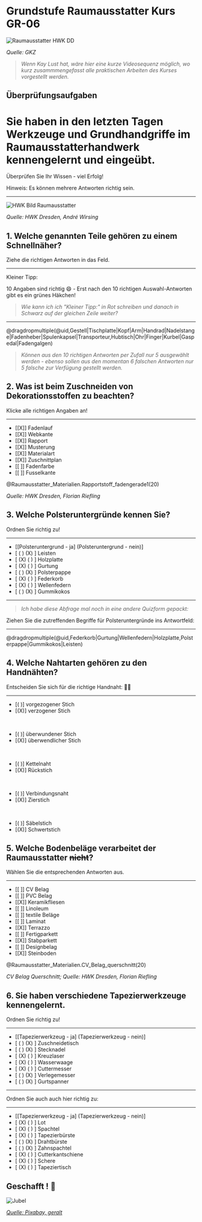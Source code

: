 <!--

author:   Hilke Domsch

email:    hilke.domsch@gkz-ev.de

version:  0.0.5

language: de

narrator: Deutsch Male

comment:  Grundkurs Raumausstatter

edit: true
date: 2025-06-24
logo: https://raw.githubusercontent.com/Ifi-DiAgnostiK-Project/LiaScript-Courses/refs/heads/main/img/Logo_234px.png

tags:
    - Raumausstatter

@style
.flex-container {
    display: flex;[](https://liascript.github.io/LiveEditor/liascript/index.html?#5)
    flex-wrap: wrap; /* Allows the items to wrap as needed */
    align-items: stretch;
    gap: 20px; /* Adds both horizontal and vertical spacing between items */
}

.flex-child {
    flex: 1;
    margin-right: 20px; /* Adds space between the columns */
}

@media (max-width: 600px) {
    .flex-child {
        flex: 100%; /* Makes the child divs take up the full width on slim devices */
        margin-right: 0; /* Removes the right margin */
    }
}
@end

link: https://raw.githubusercontent.com/Ifi-DiAgnostiK-Project/LiaScript-Courses/refs/heads/main/courses/style.css
import:    https://raw.githubusercontent.com/Ifi-DiAgnostiK-Project/LiaScript_DragAndDrop_Template/refs/heads/main/README.md
           https://raw.githubusercontent.com/Ifi-DiAgnostiK-Project/Piktogramme/refs/heads/main/makros.md
           https://raw.githubusercontent.com/Ifi-DiAgnostiK-Project/LiaScript_ImageQuiz/refs/heads/main/README.md
           https://raw.githubusercontent.com/Ifi-DiAgnostiK-Project/Bildersammlung/refs/heads/main/makros.md

-->

# Grundstufe Raumausstatter Kurs GR-06

![Raumausstatter HWK DD](https://raw.githubusercontent.com/Ifi-DiAgnostiK-Project/LiaScript-Courses/refs/heads/main/courses/img/interior.jpg)

_Quelle: GKZ_

>_Wenn Kay Lust hat, wäre hier eine kurze Videosequenz möglich, wo kurz zusammmengefasst alle praktischen Arbeiten des Kurses vorgestellt werden._

##  Überprüfungsaufgaben

Sie haben in den letzten Tagen Werkzeuge und Grundhandgriffe im Raumausstatterhandwerk kennengelernt und eingeübt.
===

<!--style="color:blue; font-weight: bolder; font-size: large"-->
Überprüfen Sie Ihr Wissen - viel Erfolg!

<!--style="font-size: huge; color: red"-->Hinweis: Es können mehrere Antworten richtig sein.

----------------

![HWK Bild Raumausstatter](https://raw.githubusercontent.com/Ifi-DiAgnostiK-Project/LiaScript-Courses/refs/heads/main/courses/img/hwk1.jpg)

_Quelle: HWK Dresden, André Wirsing_



## 1. Welche genannten Teile gehören zu einem Schnellnäher?

<!--style="color:blue; font-weight: bolder; font-size: large"-->
Ziehe die richtigen Antworten in das Feld.

----------------

<!--style="font-size: huge; color: red"--> 
Kleiner Tipp: 

<!--style="font-size: huge; color: black"-->  10 Angaben sind richtig 😄 - Erst nach den 10 richtigen Auswahl-Antworten gibt es ein grünes Häkchen!

>_Wie kann ich ich "Kleiner Tipp:" in Rot schreiben und danach in Schwarz auf der gleichen Zeile weiter?_

------------

<!-- data-randomize -->
@dragdropmultiple(@uid,Gestell|Tischplatte|Kopf|Arm|Handrad|Nadelstange|Fadenheber|Spulenkapsel|Transporteur,Hubtisch|Ohr|Finger|Kurbel|Gaspedal|Fadengalgen)


>_Können aus den 10 richtigen Antworten per Zufall nur 5 ausgewählt werden - ebenso sollen aus den momentan 6 falschen Antworten nur 5 falsche zur Verfügung gestellt werden._




## 2. Was ist beim Zuschneiden von Dekorationsstoffen zu beachten?

<!--style="color:blue; font-weight: bolder; font-size: large"-->
Klicke alle richtigen Angaben an!

------------

<section class="flex-container">

<div class="flex-child" style="min-width: 250px">

<!-- data-randomize -->
- [[X]] Fadenlauf
- [[X]] Webkante
- [[X]] Rapport
- [[X]] Musterung
- [[X]] Materialart
- [[X]] Zuschnittplan
- [[ ]] Fadenfarbe
- [[ ]] Fusselkante

</div>

<div class="flex-child" style="min-width: 150px">
@Raumausstatter_Materialien.Rapportstoff_fadengerade1(20)

 _Quelle: HWK Dresden, Florian Riefling_

</div>

</section>

## 3. Welche Polsteruntergründe kennen Sie?

<!--style="color:blue; font-weight: bolder; font-size: large"-->
Ordnen Sie richtig zu!

-----------------


<!-- data-randomize -->
- [[Polsteruntergrund - ja] (Polsteruntergrund - nein)]
- [    ( )                       (X)                  ]  Leisten
- [    (X)                       ( )                  ]  Holzplatte
- [    (X)                       ( )                  ]  Gurtung
- [    ( )                       (X)                  ]  Polsterpappe
- [    (X)                       ( )                  ]  Federkorb
- [    (X)                       ( )                  ]  Wellenfedern
- [    ( )                       (X)                  ]  Gummikokos

--------------------------

>_Ich habe diese Abfrage mal noch in eine andere Quizform gepackt:_

<!--style="color:blue; font-weight: bolder; font-size: large"-->
Ziehen Sie die zutreffenden Begriffe für Polsteruntergründe ins Antwortfeld:

----------------

<!-- data-randomize -->
@dragdropmultiple(@uid,Federkorb|Gurtung|Wellenfedern|Holzplatte,Polsterpappe|Gummikokos|Leisten)



## 4. Welche Nahtarten gehören zu den Handnähten?

<!--style="color:blue; font-weight: bolder; font-size: large"-->
Entscheiden Sie sich für die richtige Handnaht: 🤷‍♀️

-----------------


<!-- data-randomize -->
- [( )] vorgezogener Stich
- [(X)] verzogener Stich

<br>

<!-- data-randomize -->
- [( )] überwundener Stich
- [(X)] überwendlicher Stich


<br>

<!-- data-randomize -->
- [( )] Kettelnaht
- [(X)] Rückstich


<br>

<!-- data-randomize -->
- [( )] Verbindungsnaht
- [(X)] Zierstich

<br>

<!-- data-randomize -->
- [( )] Säbelstich
- [(X)] Schwertstich


## 5. Welche Bodenbeläge verarbeitet der Raumausstatter ~~nicht~~?

<!--style="color:blue; font-weight: bolder; font-size: large"-->
Wählen Sie die entsprechenden Antworten aus. 

-------------------------------

<section class="flex-container">

<div class="flex-child" style="min-width: 250px">

<!-- data-randomize -->
- [[ ]] CV Belag
- [[ ]] PVC Belag
- [[X]] Keramikfliesen
- [[ ]] Linoleum
- [[ ]] textile Beläge
- [[ ]] Laminat
- [[X]] Terrazzo
- [[ ]] Fertigparkett
- [[X]] Stabparkett
- [[ ]] Designbelag
- [[X]] Steinboden

</div>

<div class="flex-child" style="min-width: 150px">
@Raumausstatter_Materialien.CV_Belag_querschnitt(20)

 _CV Belag Querschnitt; Quelle: HWK Dresden, Florian Riefling_

</div>

</section>




## 6. Sie haben verschiedene Tapezierwerkzeuge kennengelernt.

<!--style="color:blue; font-weight: bolder; font-size: large"-->
Ordnen Sie richtig zu!

----------------------

<!-- data-randomize -->
- [[Tapezierwerkzeug - ja] (Tapezierwerkzeug - nein)]
- [               ( )           (X)                 ]  Zuschneidetisch
- [               ( )           (X)                 ]  Stecknadel
- [               (X)           ( )                 ]  Kreuzlaser
- [               (X)           ( )                 ]  Wasserwaage
- [               (X)           ( )                 ]  Cuttermesser
- [               ( )           (X)                 ]  Verlegemesser
- [               ( )           (X)                 ]  Gurtspanner

---------------------

<!--style="color:blue; font-weight: bolder; font-size: large"-->
Ordnen Sie auch auch hier richtig zu:

----------------------

<!-- data-randomize -->
- [[Tapezierwerkzeug - ja] (Tapezierwerkzeug - nein)]
- [               (X)           ( )                 ]  Lot
- [               (X)           ( )                 ]  Spachtel
- [               (X)           ( )                 ]  Tapezierbürste
- [               ( )           (X)                 ]  Drahtbürste
- [               ( )           (X)                 ]  Zahnspachtel
- [               (X)           ( )                 ]  Cutterkantschiene
- [               (X)           ( )                 ]  Schere
- [               (X)           ( )                 ]  Tapeziertisch

## Geschafft ! 👏

![Jubel](https://raw.githubusercontent.com/Ifi-DiAgnostiK-Project/LiaScript-Courses/refs/heads/main/courses/img/colorfull_jumping.jpg)<!-- style="width: 500px" -->


<a  href="https://pixabay.com/de/illustrations/freude-springen-luftsprung-spa%C3%9F-3940425/" target=_blank>_Quelle: Pixabay, geralt_</a>
